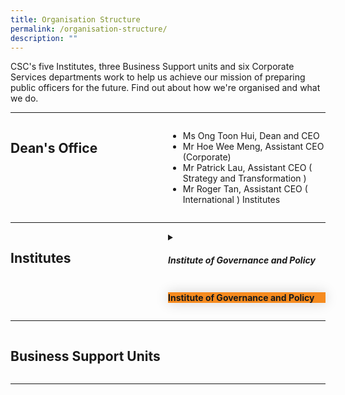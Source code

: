 ```yaml
---
title: Organisation Structure
permalink: /organisation-structure/
description: ""
---
```

<style>
.hidecontent {
	 display: none;
	
	}
#myaccordian label {
	box-shadow:0 0 20px #d4d4d4;
	display: block;
	padding 8px 22px;
	margin: 20px 0px 1px 0px;
	cursor: pointer;
	background: #F68B1F;
	font-weight: bold ;
	transition: ease .5s;
	
	
	}
	
	#myaccordian label:hover{
		background: #5f75ff
	
	}
	
	.accordiancontent {
		box-shadow: 0px 0px 20px #d4d4d4;
	  background: #ffff;
		padding: 10px 25px;
	  border: 1px solid #d4d4d4;
	}
	
	#myaccordian input:checked + label + .accordiancontent{
	  display: block;
	  web-kit animation: fadeIn 0.5s ease-out;
		-moz-animation: fadeIn 0.5s ease-out;
	  -o-animation: fadeIn 0.5s ease-out;
		animation: fadeIn 0.5s ease-out;
	
	
	}
	
	@-webkit-keyframes fadeIn {
		0%{
		display: none;
		opacity: 0;
	}
	1%{
		display: block;
		opacity: 0;
	}
	100%{
		display:block;
		opacity: 0;
	}
	}
	
.grid-container {
	  display: grid;
	  grid-template-columns: 1fr 1fr;
	 
	}

	.header-left {
		text-align: left;
	
	
	}

	.Accordian-Paragraph {
	 font-size: 1em;
	
	}
	

</style>


<p>CSC's five Institutes, three Business Support units and six Corporate Services departments work to help us achieve our mission of preparing public officers for the future. Find out about how we're organised and what we do.                         </p>

<hr>
<div class="grid-container">
<div class="grid-child-OS"><h2 style="text-align:left;" class="header-left">Dean's Office</h2></div>
<div class="grid-child-OS">
	<ul>
	<li>Ms Ong Toon Hui, Dean and CEO</li>
	<li>Mr Hoe Wee Meng, Assistant CEO (Corporate)</li>
	<li>Mr Patrick Lau, Assistant CEO ( Strategy and Transformation )</li>
	<li>Mr Roger Tan, Assistant CEO ( International ) Institutes</li>

</ul>
</div>
</div>


<hr>
<div class="grid-container">
	<div class="grid-child-OS"><h2 class="header-left">Institutes</h2></div>
	<div class="grid-child-OS">
		<details>
			<summary><h5>Institute of Governance and Policy</h5>
			</summary>
			<p class="Accordian-Paragraph">Steward and advance public policy through research and training programmes,  with emphasis on the areas of governance, public economics and social policy.
			</p>
			
</details>
		<div id="myaccordian">
			<input class="hidecontent" id="accordian1" type="checkbox">
			<label for="accordian1"><i class="icon-circle-right"></i><p>Institute of Governance and Policy</p></label>
		<div class="accordiancontent hidecontent">
			<p>Hello there </p>
</div>
	</div>
	
	
 
 </div>
</div>

<hr>
<div class="grid-container">
	<div class="grid-child-OS"><h2 class="header-left">Business Support Units</h2></div>
	<div class="grid-child-OS"></div>


</div>

<hr>